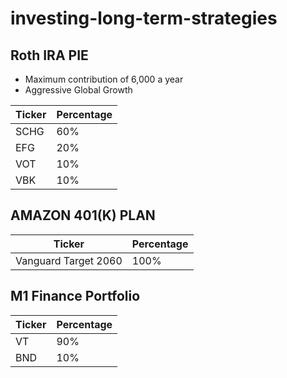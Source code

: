 # investing-long-term-strategies

## Roth IRA PIE 
- Maximum contribution of 6,000 a year 
- Aggressive Global Growth 


| Ticker      | Percentage  |
| ----------- | ----------- |
| SCHG        | 60%         |
| EFG         | 20%         |
| VOT         | 10%         |
| VBK         | 10%         |

## AMAZON 401(K) PLAN 
| Ticker      | Percentage  |
| ----------- | ----------- |
| Vanguard Target 2060       | 100%        |


## M1 Finance Portfolio 

| Ticker      | Percentage  |
| ----------- | ----------- |
| VT          | 90%         |
|BND          |10%          |
